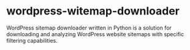 # wordpress-witemap-downloader
WordPress sitemap downloader written in Python is a solution for downloading and analyzing WordPress website sitemaps with specific filtering capabilities.
